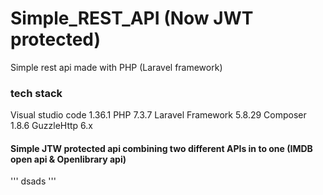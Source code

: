 # Simple_REST_API (Now JWT protected)
Simple rest api made with PHP (Laravel framework)

### tech stack
Visual studio code 1.36.1
PHP 7.3.7
Laravel Framework 5.8.29
Composer 1.8.6
GuzzleHttp 6.x

#### Simple JTW protected api combining two different APIs in to one (IMDB open api & Openlibrary api)

'''
dsads
'''
